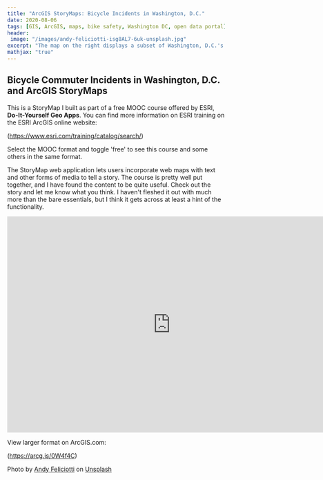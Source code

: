 ```yaml
---
title: "ArcGIS StoryMaps: Bicycle Incidents in Washington, D.C."
date: 2020-08-06
tags: [GIS, ArcGIS, maps, bike safety, Washington DC, open data portal]
header:
 image: "/images/andy-feliciotti-isg8AL7-6uk-unsplash.jpg"
excerpt: "The map on the right displays a subset of Washington, D.C.'s Vision Zero Safety data"
mathjax: "true"
---
```


## Bicycle Commuter Incidents in Washington, D.C. and ArcGIS StoryMaps

This is a StoryMap I built as part of a free MOOC course offered by ESRI, **Do-It-Yourself Geo Apps**.  You can find more information on ESRI training on the ESRI ArcGIS online website:

 (<https://www.esri.com/training/catalog/search/>)
 
 Select the MOOC format and toggle 'free' to see this course and some others in the same format.

The StoryMap web application lets users incorporate web maps with text and other forms of media to tell a story.  The course is pretty well put together, and I have found the content to be quite useful.  Check out the story and let me know what you think. I haven't fleshed it out with much more than the bare essentials, but I think it gets across at least a hint of the functionality.
 
<center>

<iframe src="https://storymaps.arcgis.com/stories/272b786d941b4f438fa2f92ebf90a3d1" width="150%" height="500px" frameborder="0" allowfullscreen allow="geolocation"></iframe>


</center>

View larger format on ArcGIS.com:

(<https://arcg.is/0W4f4C>)

<span>Photo by <a href="https://unsplash.com/@someguy?utm_source=unsplash&amp;utm_medium=referral&amp;utm_content=creditCopyText">Andy Feliciotti</a> on <a href="https://unsplash.com/s/photos/bicycle-commuting-washington-dc?utm_source=unsplash&amp;utm_medium=referral&amp;utm_content=creditCopyText">Unsplash</a></span>
